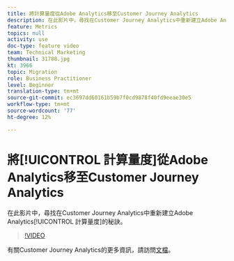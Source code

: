 ```yaml
---
title: 將計算量度從Adobe Analytics移至Customer Journey Analytics
description: 在此影片中，尋找在Customer Journey Analytics中重新建立Adobe Analytics計算量度的秘訣。
feature: Metrics
topics: null
activity: use
doc-type: feature video
team: Technical Marketing
thumbnail: 31788.jpg
kt: 3966
topic: Migration
role: Business Practitioner
level: Beginner
translation-type: tm+mt
source-git-commit: ec3697dd60161b59b7f0cd9878f40fd9eeae30e5
workflow-type: tm+mt
source-wordcount: '77'
ht-degree: 12%

---
```



# 將[!UICONTROL 計算量度]從Adobe Analytics移至Customer Journey Analytics

在此影片中，尋找在Customer Journey Analytics中重新建立Adobe Analytics[!UICONTROL 計算量度]的秘訣。

>[!VIDEO](https://video.tv.adobe.com/v/31788/?quality=12)

有關Customer Journey Analytics的更多資訊，請訪問[文檔](https://docs.adobe.com/content/help/zh-Hant/analytics-platform/using/cja-landing.html)。
